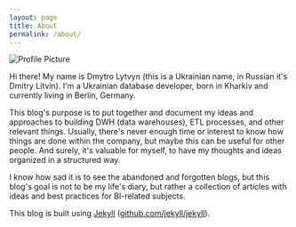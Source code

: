 ```yaml
---
layout: page
title: About
permalink: /about/
---
```


<img src="{{ site.baseurl }}/assets/profile_photo.jpg" title="Profile Picture" class="profile">

Hi there! My name is Dmytro Lytvyn (this is a Ukrainian name, in Russian it's Dmitry Litvin). I'm a Ukrainian database developer, born in Kharkiv and currently living in Berlin, Germany.

This blog's purpose is to put together and document my ideas and approaches to building DWH (data warehouses), ETL processes, and other relevant things. Usually, there's never enough time or interest to know how things are done within the company, but maybe this can be useful for other people. And surely, it's valuable for myself, to have my thoughts and ideas organized in a structured way.

I know how sad it is to see the abandoned and forgotten blogs, but this blog's goal is not to be my life's diary, but rather a collection of articles with ideas and best practices for BI-related subjects.

This blog is built using [Jekyll](http://jekyllrb.com/) ([github.com/jekyll/jekyll](https://github.com/jekyll/jekyll)).
